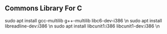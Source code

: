 ## Commons Library For C ##
sudo apt install gcc-multilib g++-multilib libc6-dev-i386 \n
sudo apt install libreadline-dev:i386 \n 
sudo apt install libcunit1:i386 libcunit1-dev:i386 \n

